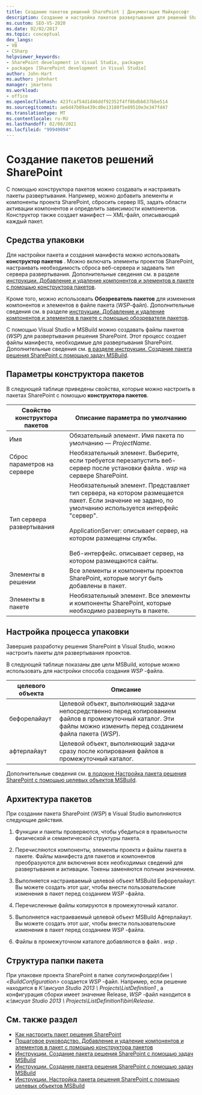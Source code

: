 ```yaml
---
title: Создание пакетов решений SharePoint | Документация Майкрософт
description: Создание и настройка пакетов развертывания для решений SharePoint с помощью конструктора пакетов. Изучите средства упаковки, параметры конструктора и структуру папок.
ms.custom: SEO-VS-2020
ms.date: 02/02/2017
ms.topic: conceptual
dev_langs:
- VB
- CSharp
helpviewer_keywords:
- SharePoint development in Visual Studio, packages
- packages [SharePoint development in Visual Studio]
author: John-Hart
ms.author: johnhart
manager: jmartens
ms.workload:
- office
ms.openlocfilehash: 423fcaf54d1d46ddf92352f4ff8bdbb637bbe514
ms.sourcegitcommit: ae6d47b09a439cd0e13180f5e89510e3e347fd47
ms.translationtype: MT
ms.contentlocale: ru-RU
ms.lasthandoff: 02/08/2021
ms.locfileid: "99949094"
---
```

# <a name="create-sharepoint-solution-packages"></a>Создание пакетов решений SharePoint
  С помощью конструктора пакетов можно создавать и настраивать пакеты развертывания. Например, можно добавить элементы и компоненты проекта SharePoint, сбросить сервер IIS, задать области активации компонентов и определить зависимости компонентов. Конструктор также создает манифест — XML-файл, описывающий каждый пакет.

## <a name="packaging-tools"></a>Средства упаковки
 Для настройки пакета и создания манифеста можно использовать **конструктор пакетов** . Можно включать элементы проектов SharePoint, настраивать необходимость сброса веб-сервера и задавать тип сервера развертывания. Дополнительные сведения см. в разделе [инструкции. Добавление и удаление компонентов и элементов в пакете с помощью конструктора пакетов](../sharepoint/how-to-add-and-remove-features-and-items-to-a-package-by-using-the-package-designer.md).

 Кроме того, можно использовать **Обозреватель пакетов** для изменения компонентов и элементов в файле пакета (*WSP*-файл). Дополнительные сведения см. в разделе [инструкции. Добавление и удаление компонентов и элементов в пакете с помощью обозревателя пакетов](../sharepoint/how-to-add-and-remove-features-and-items-to-a-package-by-using-the-packaging-explorer.md).

 С помощью Visual Studio и MSBuild можно создавать файлы пакетов (*WSP*) для развертывания решения SharePoint. Этот процесс создает файлы манифеста, необходимые для развертывания SharePoint. Дополнительные сведения см. [в разделе инструкции. Создание пакета решения SharePoint с помощью задач MSBuild](../sharepoint/how-to-create-a-sharepoint-solution-package-by-using-msbuild-tasks.md).

## <a name="package-designer-options"></a>Параметры конструктора пакетов
 В следующей таблице приведены свойства, которые можно настроить в пакетах SharePoint с помощью **конструктора пакетов**.

|Свойство конструктора пакетов|Описание параметра по умолчанию|
|-------------------------------|------------------------------------|
|Имя|Обязательный элемент. Имя пакета по умолчанию — *ProjectName*.|
|Сброс параметров на сервере|Необязательный элемент. Выберите, если требуется перезапустить веб-сервер после установки файла *. wsp* на сервере SharePoint.|
|Тип сервера развертывания|Необязательный элемент. Представляет тип сервера, на котором размещается пакет. Если значение не задано, по умолчанию используется интерфейс "сервер".<br /><br /> ApplicationServer: описывает сервер, на котором размещены службы.<br /><br /> Веб-интерфейс. описывает сервер, на котором размещаются сайты.|
|Элементы в решении|Все элементы и компоненты проектов SharePoint, которые могут быть добавлены в пакет.|
|Элементы в пакете|Необязательный элемент. Все элементы и компоненты SharePoint, которые необходимо развернуть в пакете.|

## <a name="configure-the-packaging-process"></a>Настройка процесса упаковки
 Завершив разработку решения SharePoint в Visual Studio, можно настроить пакеты для развертывания проектов.

 В следующей таблице показаны две цели MSBuild, которые можно использовать для настройки способа создания *WSP* -файла.

|целевого объекта|Описание|
|------------|-----------------|
|бефорелайаут|Целевой объект, выполняющий задачи непосредственно перед копированием файлов в промежуточный каталог. Эти файлы можно изменить перед созданием файла пакета (*WSP*).|
|афтерлайаут|Целевой объект, выполняющий задачи сразу после копирования файлов в промежуточный каталог.|

 Дополнительные сведения см. [в подокне Настройка пакета решения SharePoint с помощью целевых объектов MSBuild](../sharepoint/how-to-customize-a-sharepoint-solution-package-by-using-msbuild-targets.md).

## <a name="packaging-architecture"></a>Архитектура пакетов
 При создании пакета SharePoint (*WSP*) в Visual Studio выполняются следующие действия.

1. Функции и пакеты проверяются, чтобы убедиться в правильности физической и семантической структуры пакета.

2. Перечисляются компоненты, элементы проекта и файлы пакета в пакете. Файлы манифеста для пакетов и компонентов преобразуются для включения всех необходимых сведений для развертывания и активации. Токены заменяются полным значением.

3. Выполняется настраиваемый целевой объект MSBuild Бефорелайаут. Вы можете создать этот шаг, чтобы внести пользовательские изменения в пакет перед созданием *WSP* -файла.

4. Перечисленные файлы копируются в промежуточный каталог.

5. Выполняется настраиваемый целевой объект MSBuild Афтерлайаут. Вы можете создать этот шаг, чтобы внести пользовательские изменения в пакет перед созданием *WSP* -файла.

6. Файлы в промежуточном каталоге добавляются в файл *. wsp* .

## <a name="package-folder-structure"></a>Структура папки пакета
 При упаковке проекта SharePoint в папке *солутионфолдер\бин \\ \<BuildConfiguration>* создается *WSP* -файл. Например, если решение находится в *К:\висуал Studio 2013 \ Projects\ListDefinition1* , а конфигурация сборки имеет значение Release, *WSP* -файл находится в *к:\висуал Studio 2013 \ Projects\ListDefinition1\bin\Release*.

## <a name="see-also"></a>См. также раздел
- [Как настроить пакет решения SharePoint](../sharepoint/how-to-customize-a-sharepoint-solution-package.md)
- [Пошаговое руководство. Добавление и удаление компонентов и элементов в пакет с помощью конструктора пакетов](../sharepoint/how-to-add-and-remove-features-and-items-to-a-package-by-using-the-package-designer.md)
- [Инструкции. Создание пакета решения SharePoint с помощью задач MSBuild](../sharepoint/how-to-create-a-sharepoint-solution-package-by-using-msbuild-tasks.md)
- [Инструкции. Создание пакета решения SharePoint с помощью задач MSBuild](../sharepoint/how-to-create-a-sharepoint-solution-package-by-using-msbuild-tasks.md)
- [Инструкции. Настройка пакета решения SharePoint с помощью целевых объектов MSBuild](../sharepoint/how-to-customize-a-sharepoint-solution-package-by-using-msbuild-targets.md)
